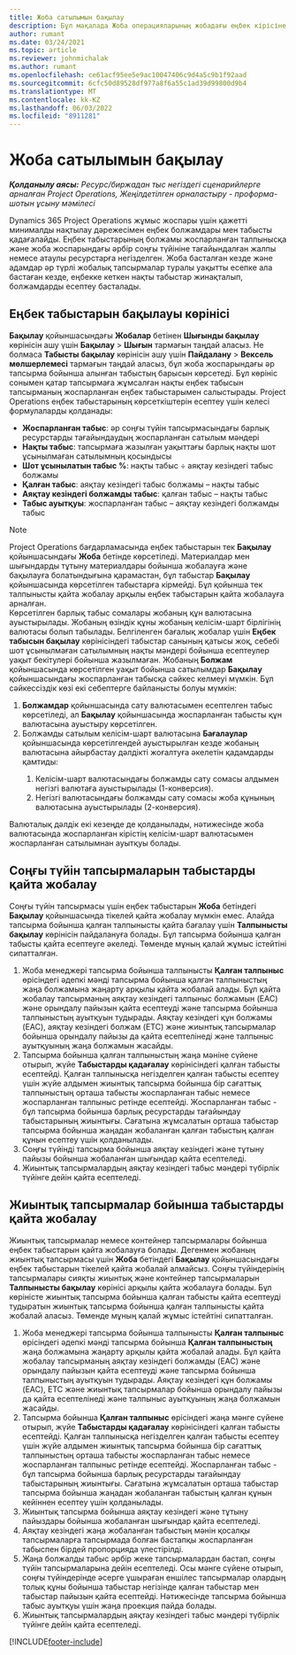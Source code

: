 ```yaml
---
title: Жоба сатылымын бақылау
description: Бұл мақалада Жоба операцияларының жобадағы еңбек кірісіне қатысты прогресті қалай бақылайтыны туралы ақпарат берілген.
author: rumant
ms.date: 03/24/2021
ms.topic: article
ms.reviewer: johnmichalak
ms.author: rumant
ms.openlocfilehash: ce61acf95ee5e9ac10047406c9d4a5c9b1f92aad
ms.sourcegitcommit: 6cfc50d89528df977a8f6a55c1ad39d99800d9b4
ms.translationtype: MT
ms.contentlocale: kk-KZ
ms.lasthandoff: 06/03/2022
ms.locfileid: "8911281"
---
```

# <a name="project-sales-tracking"></a>Жоба сатылымын бақылау

_**Қолданылу аясы:** Ресурс/биржадан тыс негіздегі сценарийлерге арналған Project Operations, Жеңілдетілген орналастыру - проформа-шотын ұсыну мәмілесі_

Dynamics 365 Project Operations жұмыс жоспары үшін қажетті минималды нақтылау дәрежесімен еңбек болжамдары мен табысты қадағалайды. Еңбек табыстарының болжамы жоспарланған талпынысқа және жоба жоспарындағы әрбір соңғы түйініне тағайындалған жалпы немесе атаулы ресурстарға негізделген. Жоба басталған кезде және адамдар әр түрлі жобалық тапсырмалар туралы уақытты есепке ала бастаған кезде, еңбекке кеткен нақты табыстар жинақталып, болжамдарды есептеу басталады.

## <a name="labor-revenue-tracking-view"></a>Еңбек табыстарын бақылауы көрінісі

**Бақылау** қойыншасындағы **Жобалар** бетінен **Шығынды бақылау** көрінісін ашу үшін **Бақылау** > **Шығын** тармағын таңдай аласыз. Не болмаса **Табысты бақылау** көрінісін ашу үшін **Пайдалану** > **Вексель мөлшерлемесі** тармағын таңдай аласыз, бұл жоба жоспарындағы әр тапсырма бойынша алынған табыстың барысын көрсетеді. Бұл көрініс сонымен қатар тапсырмаға жұмсалған нақты еңбек табысын тапсырманың жоспарланған еңбек табыстарымен салыстырады. Project Operations еңбек табыстарының көрсеткіштерін есептеу үшін келесі формулаларды қолданады:

- **Жоспарланған табыс**: әр соңғы түйін тапсырмасындағы барлық ресурстарды тағайындаудың жоспарланған сатылым мәндері
- **Нақты табыс**: тапсырмаға жазылған уақыттағы барлық нақты шот ұсынылмаған сатылымның қосындысы
- **Шот ұсынылатын табыс %**: нақты табыс ÷ аяқтау кезіндегі табыс болжамы
- **Қалған табыс**: аяқтау кезіндегі табыс болжамы – нақты табыс
- **Аяқтау кезіндегі болжамды табыс**: қалған табыс – нақты табыс
- **Табыс ауытқуы**: жоспарланған табыс – аяқтау кезіндегі болжамды табыс


> [!NOTE]
> Project Operations бағдарламасында еңбек табыстарын тек **Бақылау** қойыншасындағы **Жоба** бетінде көрсетіледі. Материалдар мен шығындарды тұтыну материалдары бойынша жобалауға және бақылауға болатындығына қарамастан, бұл табыстар **Бақылау** қойыншасында көрсетілген табыстарға кірмейді. Бұл қойынша тек талпынысты қайта жобалау арқылы еңбек табыстарын қайта жобалауға арналған.  
> Көрсетілген барлық табыс сомалары жобаның құн валютасына ауыстырылады. Жобаның өзіндік құны жобаның келісім-шарт бірлігінің валютасы болып табылады. Белгіленген бағалық жобалар үшін **Еңбек табысын бақылау** көрінісіндегі табыстар санының қатысы жоқ, себебі шот ұсынылмаған сатылымның нақты мәндері бойынша есептеулер уақыт бекітулері бойынша жазылмаған.
> Жобаның **Болжам** қойыншасында көрсетілген уақыт бойынша сатылымдар **Бақылау** қойыншасындағы жоспарланған табысқа сәйкес келмеуі мүмкін. Бұл сәйкессіздік көзі екі себептерге байланысты болуы мүмкін:
><ol>
   ><li> <b>Болжамдар</b> қойыншасында сату валютасымен есептелген табыс көрсетіледі, ал <b>Бақылау</b> қойыншасында жоспарланған табысты құн валютасына ауыстыру көрсетілген. </li>
   ><li> Болжамды сатылым келісім-шарт валютасына <b>Бағалаулар</b> қойыншасында көрсетілгендей ауыстырылған кезде жобаның валютасына айырбастау дәлдікті жоғалтуға әкелетін қадамдарды қамтиды: </li>
><ol>
><li> Келісім-шарт валютасындағы болжамды сату сомасы алдымен негізгі валютаға ауыстырылады (1-конверсия).</li>
><li> Негізгі валютасындағы болжамды сату сомасы жоба құнының валютасына ауыстырылады (2-конверсия). </li>
></ol>
></ol>
> Валюталық дәлдік екі кезеңде де қолданылады, нәтижесінде жоба валютасында жоспарланған кірістің келісім-шарт валютасымен жоспарланған сатылымнан ауытқуы болады.
   

## <a name="reprojecting-revenues-on-leaf-node-tasks"></a>Соңғы түйін тапсырмаларын табыстарды қайта жобалау

Соңғы түйін тапсырмасы үшін еңбек табыстарын **Жоба** бетіндегі **Бақылау** қойыншасында тікелей қайта жобалау мүмкін емес. Алайда тапсырма бойынша қалған талпынысты қайта бағалау үшін **Талпынысты бақылау** көрінісін пайдалануға болады. Бұл тапсырма бойынша қалған табысты қайта есептеуге әкеледі. Төменде мұның қалай жұмыс істейтіні сипатталған.

1. Жоба менеджері тапсырма бойынша талпынысты **Қалған талпыныс** өрісіндегі әдепкі мәнді тапсырма бойынша қалған талпыныстың жаңа болжамына жаңарту арқылы қайта жобалай алады. Бұл қайта жобалау тапсырманың аяқтау кезіндегі талпыныс болжамын (EAC) және орындалу пайызын қайта есептеуді және тапсырма бойынша талпыныстың ауытқуын тудырады. Аяқтау кезіндегі құн болжамы (EAC), аяқтау кезіндегі болжам (ETC) және жиынтық тапсырмалар бойынша орындалу пайызы да қайта есептелінеді және талпыныс ауытқуының жаңа болжамын жасайды.
2. Тапсырма бойынша қалған талпыныстың жаңа мәніне сүйене отырып, жүйе **Табыстарды қадағалау** көрінісіндегі қалған табысты есептейді. Қалған талпынысқа негізделген қалған табысты есептеу үшін жүйе алдымен жиынтық тапсырма бойынша бір сағаттық талпыныстың орташа табысты жоспарланған табыс немесе жоспарланған талпыныс ретінде есептейді. Жоспарланған табыс - бұл тапсырма бойынша барлық ресурстарды тағайындау табыстарының жиынтығы. Сағатына жұмсалатын орташа табыстар тапсырма бойынша жаңадан жобаланған қалған табыстың қалған құнын есептеу үшін қолданылады.
3. Соңғы түйінді тапсырма бойынша аяқтау кезіндегі және тұтыну пайызы бойынша жобаланған шығындар қайта есептеледі.
4. Жиынтық тапсырмалардың аяқтау кезіндегі табыс мәндері түбірлік түйінге дейін қайта есептеледі.

## <a name="reprojecting-revenues-on-summary-tasks"></a>Жиынтық тапсырмалар бойынша табыстарды қайта жобалау

Жиынтық тапсырмалар немесе контейнер тапсырмалары бойынша еңбек табыстарын қайта жобалауға болады. Дегенмен жобаның жиынтық тапсырмасы үшін **Жоба** бетіндегі **Бақылау** қойыншасындағы еңбек табыстарын тікелей қайта жобалай алмайсыз. Соңғы түйіндерінің тапсырмалары сияқты жиынтық және контейнер тапсырмаларын **Талпынысты бақылау** көрінісі арқылы қайта жобалауға болады. Бұл көріністе жиынтық тапсырма бойынша қалған табысты қайта есептеуді тудыратын жиынтық тапсырма бойынша қалған талпынысты қайта жобалай аласыз. Төменде мұның қалай жұмыс істейтіні сипатталған.

1. Жоба менеджері тапсырма бойынша талпынысты **Қалған талпыныс** өрісіндегі әдепкі мәнді тапсырма бойынша **Қалған талпыныстың** жаңа болжамына жаңарту арқылы қайта жобалай алады. Бұл қайта жобалау тапсырманың аяқтау кезіндегі болжамды (EAC) және орындалу пайызын қайта есептеуді және тапсырма бойынша талпыныстың ауытқуын тудырады. Аяқтау кезіндегі құн болжамы (EAC), ETC және жиынтық тапсырмалар бойынша орындалу пайызы да қайта есептелінеді және талпыныс ауытқуының жаңа болжамын жасайды.
2. Тапсырма бойынша **Қалған талпыныс** өрісіндегі жаңа мәнге сүйене отырып, жүйе **Табыстарды қадағалау** көрінісіндегі қалған табысты есептейді. Қалған талпынысқа негізделген қалған табысты есептеу үшін жүйе алдымен жиынтық тапсырма бойынша бір сағаттық талпыныстың орташа табысты жоспарланған табыс немесе жоспарланған талпыныс ретінде есептейді. Жоспарланған табыс - бұл тапсырма бойынша барлық ресурстарды тағайындау табыстарының жиынтығы. Сағатына жұмсалатын орташа табыстар тапсырма бойынша жаңадан жобаланған табыстың қалған құнын кейіннен есептеу үшін қолданылады.
3. Жиынтық тапсырма бойынша аяқтау кезіндегі және тұтыну пайыздары бойынша жобаланған шығындар қайта есептеледі.
4. Аяқтау кезіндегі жаңа жобаланған табыстың мәнін қосалқы тапсырмаларға тапсырмада болған бастапқы жоспарланған табыспен бірдей пропорцияда үлестірілді.
5. Жаңа болжалды табыс әрбір жеке тапсырмалардан бастап, соңғы түйін тапсырмаларына дейін есептеледі. Осы мәнге сүйене отырып, соңғы түйіндерінде әсерге ұшыраған еншілес тапсырмалар олардың толық құны бойынша табыстар негізінде қалған табыстар мен табыстар пайызын қайта есептейді. Нәтижесінде тапсырма бойынша табыс ауытқуы үшін жаңа проекция пайда болады. 
6. Жиынтық тапсырмалардың аяқтау кезіндегі табыс мәндері түбірлік түйінге дейін қайта есептеледі.


[!INCLUDE[footer-include](../includes/footer-banner.md)]

